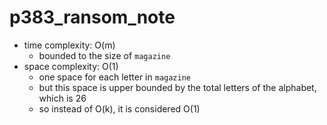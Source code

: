 # p383_ransom_note

- time complexity: O(m)
    - bounded to the size of `magazine`
- space complexity: O(1)
    - one space for each letter in `magazine`
    - but this space is upper bounded by the total letters of the alphabet, which is 26
    - so instead of O(k), it is considered O(1)
